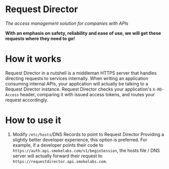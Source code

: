 # Request Director
*The access management solution for companies with APIs*

**With an emphasis on safety, reliability and ease of use, we will get these requests where they need to go!**

# How it works
Request Director in a nutshell is a middleman HTTPS server that handles directing requests to services internally. When writing an
application consuming internal APIs, your application will actually be talking to a Request Director instance. Request Director checks your application's `X-RD-Access` header, comparing it with issued access tokens, and routes your request accordingly.

# How to use it
1. Modify `/etc/hosts`/DNS Records to point to Request Director
Providing a slightly better developer experience, this option is preferred. For example, if a developer points their code to `https://auth.api.smokelabs.com/v1/beginSession`, the hosts file / DNS server will actually forward their request to `https://requestdirector.api.smokelabs.com`.

